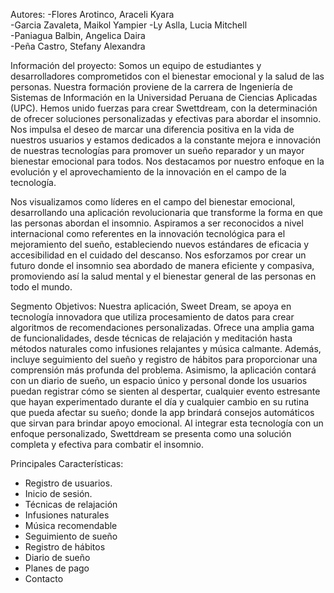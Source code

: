 Autores:
-Flores Arotinco, Araceli Kyara     	
-Garcia Zavaleta, Maikol Yampier
-Ly Aslla, Lucia Mitchell     	        	
-Paniagua Balbin, Angelica Daira  	
-Peña Castro, Stefany Alexandra

Información del proyecto:
Somos un equipo de estudiantes y desarrolladores comprometidos con el bienestar emocional y la salud de las personas. Nuestra formación proviene de la carrera de Ingeniería de Sistemas de Información en la Universidad Peruana de Ciencias Aplicadas (UPC). Hemos unido fuerzas para crear Swettdream, con la determinación de ofrecer soluciones personalizadas y efectivas para abordar el insomnio. Nos impulsa el deseo de marcar una diferencia positiva en la vida de nuestros usuarios y estamos dedicados a la constante mejora e innovación de nuestras tecnologías para promover un sueño reparador y un mayor bienestar emocional para todos. Nos destacamos por nuestro enfoque en la evolución y el aprovechamiento de la innovación en el campo de la tecnología.


Nos visualizamos como líderes en el campo del bienestar emocional, desarrollando una aplicación revolucionaria que transforme la forma en que las personas abordan el insomnio. Aspiramos a ser reconocidos a nivel internacional como referentes en la innovación tecnológica para el mejoramiento del sueño, estableciendo nuevos estándares de eficacia y accesibilidad en el cuidado del descanso. Nos esforzamos por crear un futuro donde el insomnio sea abordado de manera eficiente y compasiva, promoviendo así la salud mental y el bienestar general de las personas en todo el mundo.


Segmento Objetivos:
Nuestra aplicación, Sweet Dream, se apoya en tecnología innovadora que utiliza procesamiento de datos para crear algoritmos de recomendaciones personalizadas. Ofrece una amplia gama de funcionalidades, desde técnicas de relajación y meditación hasta métodos naturales como infusiones relajantes y música calmante. Además, incluye seguimiento del sueño y registro de hábitos para proporcionar una comprensión más profunda del problema. Asimismo, la aplicación contará con un diario de sueño, un espacio único y personal donde los usuarios puedan registrar cómo se sienten al despertar, cualquier evento estresante que hayan experimentado durante el día y cualquier cambio en su rutina que pueda afectar su sueño; donde la app brindará  consejos automáticos que sirvan para brindar apoyo emocional. Al integrar esta tecnología con un enfoque personalizado, Swettdream se presenta como una solución completa y efectiva para combatir el insomnio.

Principales Características:
-	Registro de usuarios.
-	Inicio de sesión.
-	Técnicas de relajación
-	Infusiones naturales
-	Música recomendable
-	Seguimiento de sueño
-	Registro de hábitos
-	Diario de sueño
-	Planes de pago
-	Contacto
